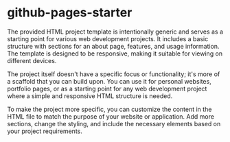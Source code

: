 # github-pages-starter

The provided HTML project template is intentionally generic and serves as a starting point for various web development projects. It includes a basic structure with sections for an about page, features, and usage information. The template is designed to be responsive, making it suitable for viewing on different devices.

The project itself doesn't have a specific focus or functionality; it's more of a scaffold that you can build upon. You can use it for personal websites, portfolio pages, or as a starting point for any web development project where a simple and responsive HTML structure is needed.

To make the project more specific, you can customize the content in the HTML file to match the purpose of your website or application. Add more sections, change the styling, and include the necessary elements based on your project requirements.
